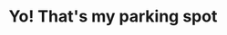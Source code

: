 ---
pid: PT40
title: Yo! That's my parking spot
location_transcription: 10th and Shunk
zipcode: '19134'
outside_phl: 
neighborhood: Port Richmond
age: '45'
age_range: 40-49
instagram: 
image_file_name: PT_40.jpg
proposal_transcription: |-
  Steel chair (epoxied in the 'snow' so as not to be steal show)
  on top of stone pile representing snow
  Snow shovel leaned against chair.
topic: Neighborhoods,Sanitation
topic_summary: 0, 0
type: Space,Sculpture Statue,Street
keywords_other: snow, parking
credit: C.P. Wirth
image_labels: 
twitter: 
facebook: 
permalink: "/monuments/pt40/"
layout: item-page
---